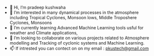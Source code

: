 - 👋 Hi, I’m pradeep kushwaha 
- 👀 I’m interested in many dynamical processes in the atmosphere including Tropical Cyclones, Monsoon lows, Middle Troposhere Cyclones, Monsoons 
- 🌱 I’m currently learning Advanced Machine Learning tools usful for weather and Climate applications, 
- 💞️ I’m looking to collaborate on various projects related to Atmosphere modelling and Tracking of cyclonic systems and Machine Learning. 
- 📫 If intrested you can contect on on my email : pkustech@gmail.com 

<!---
pradeepkus/pradeepkus is a ✨ special ✨ repository because its `README.md` (this file) appears on your GitHub profile.
You can click the Preview link to take a look at your changes.
--->
